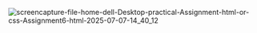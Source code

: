 ![screencapture-file-home-dell-Desktop-practical-Assignment-html-or-css-Assignment6-html-2025-07-07-14_40_12](https://github.com/user-attachments/assets/01fb0c46-2ebd-4694-9b4f-d19c35372470)
